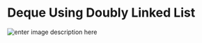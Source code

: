 ﻿# Deque Using Doubly Linked List
![enter image description here](https://i.hizliresim.com/wdxsQd.png)
